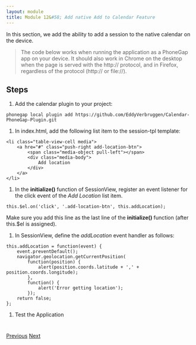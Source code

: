 ```yaml
---
layout: module
title: Module 12&#58; Add native Add to Calendar Feature
---
```

In this section, we add the ability to add a session to the native calendar on the device.

> The code below works when running the application as a PhoneGap app on your device. It should also work in Chrome on the desktop when the page is served with the http:// protocol, and in Firefox, regardless of the protocol (http:// or file://).


## Steps

1. Add the calendar plugin to your project:

  ```
  phonegap local plugin add https://github.com/EddyVerbruggen/Calendar-PhoneGap-Plugin.git

  ```

1. In index.html, add the following list item to the session-tpl template:

  ```
  <li class="table-view-cell media">
      <a hre="#" class="push-right add-location-btn">
          <span class="media-object pull-left"></span>
          <div class="media-body">
              Add location
          </div>
      </a>
  </li>
  ```

1. In the **initialize()** function of SessionView, register an event listener for the click event of the *Add Location* list item.

  ```
  this.$el.on('click', '.add-location-btn', this.addLocation);
  ```

  Make sure you add this line as the last line of the **initialize()** function (after this.$el is assigned).

1. In SessionView, define the *addLocation* event handler as follows:

  ```
  this.addLocation = function(event) {
      event.preventDefault();
      navigator.geolocation.getCurrentPosition(
          function(position) {
              alert(position.coords.latitude + ',' + position.coords.longitude);
          },
          function() {
              alert('Error getting location');
          });
      return false;
  };
  ```

1. Test the Application


<div class="row" style="margin-top:40px;">
<div class="col-sm-12">
<a href="hardware-acceleration.html" class="btn btn-default"><i class="glyphicon glyphicon-chevron-left"></i> 
Previous</a>
<a href="share.html" class="btn btn-default pull-right">Next <i class="glyphicon 
glyphicon-chevron-right"></i></a>
</div>
</div>


